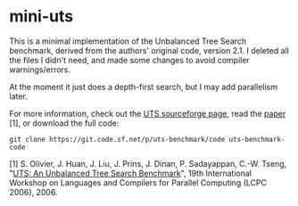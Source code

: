 # mini-uts
This is a minimal implementation of the Unbalanced Tree Search benchmark,
derived from the authors' original code, version 2.1. I deleted all the files
I didn't need, and made some changes to avoid compiler warnings/errors.

At the moment it just does a depth-first search, but I may add parallelism
later.

For more information, check out the [UTS sourceforge page][sf], read the
[paper][paperlink] [1], or download the full code:
```
git clone https://git.code.sf.net/p/uts-benchmark/code uts-benchmark-code
```

[1] S. Olivier, J. Huan, J. Liu, J. Prins, J. Dinan, P. Sadayappan, C.-W. Tseng,
"[UTS: An Unbalanced Tree Search Benchmark][paperlink]", 19th International
Workshop on Languages and Compilers for Parallel Computing (LCPC 2006), 2006. 

[sf]: https://sourceforge.net/p/uts-benchmark/wiki/Home/
[paperlink]: https://people.eecs.ku.edu/~jhuan/papers/lcpc06.pdf
